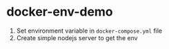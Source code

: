 # docker-env-demo

1. Set environment variable in `docker-compose.yml` file
2. Create simple nodejs server to get the env
